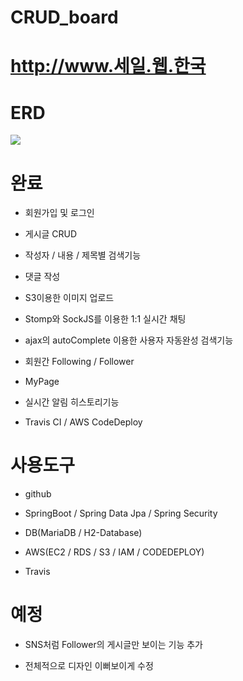 # CRUD_board

# http://www.세일.웹.한국

# ERD

<img src="https://user-images.githubusercontent.com/34956785/83882769-8efe4300-a77d-11ea-8140-cb845e2d20f1.PNG">

# 완료
- 회원가입 및 로그인

- 게시글 CRUD

- 작성자 / 내용 / 제목별 검색기능

- 댓글 작성

- S3이용한 이미지 업로드

- Stomp와 SockJS를 이용한 1:1 실시간 채팅

- ajax의 autoComplete 이용한 사용자 자동완성 검색기능

- 회원간 Following / Follower

- MyPage

- 실시간 알림 히스토리기능

- Travis CI / AWS CodeDeploy

# 사용도구

- github

- SpringBoot / Spring Data Jpa / Spring Security

- DB(MariaDB / H2-Database)

- AWS(EC2 / RDS / S3 / IAM / CODEDEPLOY)

- Travis

# 예정
- SNS처럼 Follower의 게시글만 보이는 기능 추가

- 전체적으로 디자인 이뻐보이게 수정
